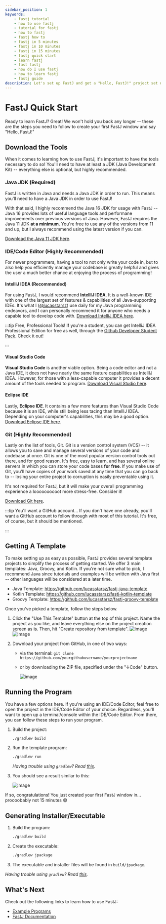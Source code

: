 ```yaml
---
sidebar_position: 1
keywords:
    - fastj tutorial
    - how to use fastj
    - tutorial for fastj
    - how to fastj
    - fastj how to
    - fastj in 5 minutes
    - fastj in 10 minutes
    - fastj in 15 minutes
    - fastj quick start
    - learn fastj
    - fast fastj
    - how do I use fastj
    - how to learn fastj
    - fastj guide
description: Let's set up FastJ and get a "Hello, FastJ!" project set up in 15 minutes.
---
```


# FastJ Quick Start
Ready to learn FastJ? Great! We won't hold you back any longer -- these are the steps you need to follow to create your first FastJ window and say "Hello, FastJ!"


## Download the Tools
When it comes to learning how to use FastJ, it's important to have the tools necessary to do so! You'll need to have at least a JDK (Java Development Kit) -- everything else is optional, but highly recommended.


### Java JDK (Required)
FastJ is written in Java and needs a Java JDK in order to run. This means you'll need to have a Java JDK in order to use FastJ!

With that said, I highly recommend the Java 16 JDK for usage with FastJ -- Java 16 provides lots of useful language tools and performane improvements over previous versions of Java. However, FastJ requires the Java 11 JDK **at a minimum**. You're free to use any of the versions from 11 and up, but I always recommend using the latest version if you can.

[Download the Java 11 JDK here][Java-Link].


### IDE/Code Editor (Highly Recommended)
For newer programmers, having a tool to not only write your code in, but to also help you efficiently manage your codebase is greatly helpful and gives the user a much better chance at enjoying the process of programming!


#### IntelliJ IDEA (Recommended)
For using FastJ, I would recommend **IntellIJ IDEA**. It is a well-known IDE with one of the largest set of features & capabilities of all Java-supporting IDEs. It's what I ([@lucasstarsz](https://github.com/lucasstarsz)) use daily for my Java programming endeavors, and I can personally recommend it for anyone who needs a capable tool to develop code with. [Download IntelliJ IDEA here][IntelliJ-Link].

:::tip Free, Professional Tools!
If you're a student, you can get IntelliJ IDEA Professional Edition for free as well, through the [Github Developer Student Pack][Student-Pack-Link]. Check it out!

:::


#### Visual Studio Code
**Visual Studio Code** is another viable option. Being a code editor and not a Java IDE, it does not have nearly the same feature capabilities as IntellIJ IDEA. However, for those with a less-capable computer it provides a decent amount of the tools needed to program. [Download Visual Studio here][VSCode-Link].


#### Eclipse IDE
Lastly, **Eclipse IDE**. It contains a few more features than Visual Studio Code because it is an IDE, while still being less tacing than IntellIJ IDEA. Depending on your computer's capabilities, this may be a good option. [Download Eclipse IDE here][Eclipse-Link].


### Git (Highly Recommended)
Lastly on the list of tools, Git. Git is a version control system (VCS) -- it allows you to save and manage several versions of your code and codebase at once. Git is one of the most popular version control tools out there, and for good reason. It's free, easy to learn, and has several online servers in which you can store your code bases **for free**. If you make use of Git, you'll have copies of your work saved at any time that you can go back to -- losing your entire project to corruption is easily preventable using it.

It's not required for FastJ, but it will make your overall programming experience a loooooooooot more stress-free. Consider it!

[Download Git here][Git-Link].

:::tip You'll want a GitHub account...
If you don't have one already, you'll want a GitHub account to follow through with most of this tutorial. It's free, of course, but it should be mentioned.

:::


## Getting A Template
To make setting up as easy as possible, FastJ provides several template projects to simplify the process of getting started. We offer 3 main templates: Java, Groovy, and Kotlin. If you're not sure what to pick, I recommend Java since tutorials and examples will be written with Java first -- other languages will be considered at a later time.

- Java Template: https://github.com/lucasstarsz/fastj-java-template
- Kotlin Template: https://github.com/lucasstarsz/fastj-kotlin-template
- Groovy Template: https://github.com/lucasstarsz/fastj-groovy-template

Once you've picked a template, follow the steps below.

1. Click the "Use This Template" button at the top of this project. Name the project as you like, and leave everything else on the project creation screen as is. Then, hit "Create repository from template".
   ![image](https://user-images.githubusercontent.com/64715411/125542737-6eb23326-d07a-4a28-89af-dcacb4f01cac.png)
   ![image](https://user-images.githubusercontent.com/64715411/125543010-b960404a-ad40-431c-ab31-c097f52574bb.png)

2. Download your project from GitHub, in one of two ways:
    - via the terminal: `git clone https://github.com/yourgithubusername/yourprojectname`
    - or by downloading the ZIP file, specified under the "↓Code" button.

      ![image](https://user-images.githubusercontent.com/64715411/125545310-c62610da-1eb5-4e80-86b3-352b1ea16612.png)


## Running the Program
You have a few options here. If you're using an IDE/Code Editor, feel free to open the project in the IDE/Code Editor of your choice. Regardless, you'll want to open up a terminal/console within the IDE/Code Editor. From there, you can follow these steps to run your program.

1. Build the project:
    ```bash
    ./gradlew build
    ```

2. Run the template program:
    ```bash
    ./gradlew run
    ```
    _Having trouble using `gradlew`? Read [this][Terminals Are Different]._

3. You should see a result similar to this:

    ![image](https://user-images.githubusercontent.com/64715411/128088219-7728918a-8e77-4c39-b38a-d61924010b2d.png)

If so, congratulations! You just created your first FastJ window in... proooobably not 15 minutes 😅


## Generating Installer/Executable
1. Build the program:
    ```bash
    ./gradlew build
    ```

2. Create the executable:
    ```bash
   ./gradlew jpackage 
   ```

3. The executable and installer files will be found in `build/jpackage`.

_Having trouble using `gradlew`? Read [this][Terminals Are Different]._


## What's Next
Check out the following links to learn how to use FastJ:
- [Example Programs][Example-Programs-Readme-Link]
- [FastJ Documentation][Documentation-link]


[Java-Link]: https://adoptopenjdk.net/?variant=openjdk16&jvmVariant=hotspot "Install Java from AdoptOpenJDK"

[IntelliJ-Link]: https://www.jetbrains.com/idea/ "IntelliJ IDEA IDE"
[Eclipse-Link]: https://www.eclipse.org/downloads/ "Eclipse IDE"
[VSCode-Link]: https://code.visualstudio.com/ "VSCode"
[Student-Pack-Link]: https://education.github.com/pack "Github Student Developer Pack"

[Git-Link]: https://git-scm.com/downloads "Download Git, the powerful source control management tool."

[Terminals Are Different]: https://gist.github.com/lucasstarsz/9bbc306f8655b916367d557043e498ad "Terminals Access Files Differently"
[Example-Programs-Readme-Link]: https://example.fastj.dev "FastJ Examples"
[Documentation-Link]: https://api.fastj.dev "FastJ API Documentation"
